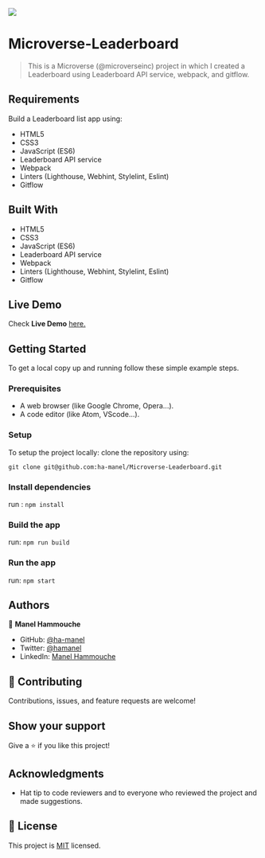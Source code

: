 ![](https://img.shields.io/badge/Microverse-blueviolet)

# Microverse-Leaderboard

> This is a Microverse (@microverseinc) project in which I created a Leaderboard using Leaderboard API service, webpack, and gitflow.

## Requirements

Build a Leaderboard list app using:

- HTML5
- CSS3
- JavaScript (ES6)
- Leaderboard API service
- Webpack
- Linters (Lighthouse, Webhint, Stylelint, Eslint)
- Gitflow

## Built With

- HTML5
- CSS3
- JavaScript (ES6)
- Leaderboard API service
- Webpack
- Linters (Lighthouse, Webhint, Stylelint, Eslint)
- Gitflow

## Live Demo

Check **Live Demo** [here.](https://ha-manel.github.io/Microverse-Leaderboard/dist/index.html)

## Getting Started

To get a local copy up and running follow these simple example steps.

### Prerequisites

- A web browser (like Google Chrome, Opera...).
- A code editor (like Atom, VScode...).

### Setup

To setup the project locally: clone the repository using:

```
git clone git@github.com:ha-manel/Microverse-Leaderboard.git
```

### Install dependencies

run : `npm install`

### Build the app

run: `npm run build`

### Run the app

run: `npm start`

## Authors

👤 **Manel Hammouche**

- GitHub: [@ha-manel](https://github.com/ha-manel)
- Twitter: [@hamanel](https://twitter.com/ha_manel_)
- LinkedIn: [Manel Hammouche](https://www.linkedin.com/in/manel-hammouche/)

## 🤝 Contributing

Contributions, issues, and feature requests are welcome!

## Show your support

Give a ⭐️ if you like this project!

## Acknowledgments

- Hat tip to code reviewers and to everyone who reviewed the project and made suggestions.

## 📝 License

This project is [MIT](./MIT.md) licensed.
